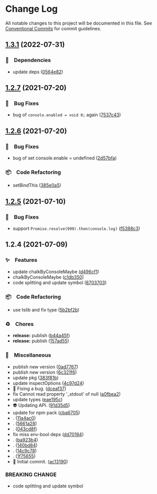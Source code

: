 # Change Log

All notable changes to this project will be documented in this file.
See [Conventional Commits](https://conventionalcommits.org) for commit guidelines.

## [1.3.1](https://github.com/bluelovers/debug-color/compare/debug-color2@1.2.7...debug-color2@1.3.1) (2022-07-31)


### 📌　Dependencies

* update deps ([0564e82](https://github.com/bluelovers/debug-color/commit/0564e8205914839c5b2dfc7912a47d79c03e555d))





## [1.2.7](https://github.com/bluelovers/debug-color/compare/debug-color2@1.2.6...debug-color2@1.2.7) (2021-07-20)


### 🐛　Bug Fixes

* bug of `console.enabled = void 0;` again ([7537c43](https://github.com/bluelovers/debug-color/commit/7537c4324d373fd3caab1841a0896579e07b3650))





## [1.2.6](https://github.com/bluelovers/debug-color/compare/debug-color2@1.2.5...debug-color2@1.2.6) (2021-07-20)


### 🐛　Bug Fixes

* bug of set console.enable = undefined ([2d57bfa](https://github.com/bluelovers/debug-color/commit/2d57bfa5325588e5827d8e220acb79d90ee52900))


### 📦　Code Refactoring

* setBindThis ([385e0a5](https://github.com/bluelovers/debug-color/commit/385e0a586a21245a634c9bdc3f24449d6c8e030f))





## [1.2.5](https://github.com/bluelovers/debug-color/compare/debug-color2@1.2.4...debug-color2@1.2.5) (2021-07-10)


### 🐛　Bug Fixes

* support `Promise.resolve(999).then(console.log)` ([f5388c3](https://github.com/bluelovers/debug-color/commit/f5388c3fce5a497accaec4f78e67636065bbb748))





## 1.2.4 (2021-07-09)


### ✨　Features

* update chalkByConsoleMaybe ([d496cf1](https://github.com/bluelovers/debug-color/commit/d496cf180e99d1007793d9e3b98055b80ce031a4))
* chalkByConsoleMaybe ([c1db350](https://github.com/bluelovers/debug-color/commit/c1db35073f793150ed094f49755afe39bdf061be))
* code splitting and update symbol ([8703703](https://github.com/bluelovers/debug-color/commit/87037037e82525a8546592aba1bb8ec69e715ca9))


### 📦　Code Refactoring

* use tslib and fix type ([5b2bf2b](https://github.com/bluelovers/debug-color/commit/5b2bf2bbaba6f86b316be62cab0415830c9aac12))


### ♻️　Chores

* **release:** publish ([b44a45f](https://github.com/bluelovers/debug-color/commit/b44a45fe7d4ed95e2e7b6c8a9e30ea487716b187))
* **release:** publish ([157ad55](https://github.com/bluelovers/debug-color/commit/157ad557582de3e572091d9bb124abf47aed28c5))


### 🔖　Miscellaneous

* publish new version ([0ad7767](https://github.com/bluelovers/debug-color/commit/0ad776762d252f33f17bb4f08845bde5a55b6276))
* publish new version ([6c321f6](https://github.com/bluelovers/debug-color/commit/6c321f6b4a028e2f159683e41f5a095ef05eb9db))
* update pkg ([383f81b](https://github.com/bluelovers/debug-color/commit/383f81bb2b342bef9f3c3881e6e04bd424669559))
* update inspectOptions ([4c97d24](https://github.com/bluelovers/debug-color/commit/4c97d249f0a6be082ebfa53ce60749e2ff7f89a9))
* :bug: Fixing a bug. ([dceaf37](https://github.com/bluelovers/debug-color/commit/dceaf378b50aa7f3ab294bde3aef814e367aa9d3))
* fix Cannot read property '_stdout' of null ([a0fbea2](https://github.com/bluelovers/debug-color/commit/a0fbea2059d060f914c210e2eb172149027c4427))
* update types ([eae195c](https://github.com/bluelovers/debug-color/commit/eae195c980cdc90a5cb09e945166f3ccdccaf8ea))
* :alien: Updating API. ([91d35d5](https://github.com/bluelovers/debug-color/commit/91d35d564eb61f0fdfff0b1b4c1eb6c2689a0979))
* update for npm pack ([cba6705](https://github.com/bluelovers/debug-color/commit/cba6705597d363b91835c6cfdb4cb70dcbcbd93a))
* . ([11a4ac0](https://github.com/bluelovers/debug-color/commit/11a4ac068bd23ec422aad2f30985cbdbd485c65c))
* . ([5661a28](https://github.com/bluelovers/debug-color/commit/5661a28d166a309fe704856170d9a1df282c1d28))
* . ([043cd8f](https://github.com/bluelovers/debug-color/commit/043cd8fda822c4ccc2f3a0a326c922d1394ade25))
* fix miss env-bool deps ([dd70184](https://github.com/bluelovers/debug-color/commit/dd701840caa592b16a703c27d15aea0231d6dc0d))
* . ([ba923b4](https://github.com/bluelovers/debug-color/commit/ba923b46dc4528795d9917023cc348a2c294cedf))
* . ([140bd84](https://github.com/bluelovers/debug-color/commit/140bd84065e653acdd1d4e8e732bcb81cee9b2b2))
* . ([14c9c78](https://github.com/bluelovers/debug-color/commit/14c9c78da461e9181602178668e7ca3ae1351bd9))
* . ([1f75655](https://github.com/bluelovers/debug-color/commit/1f7565597efa17e8f350984170c51093f5847403))
* :tada: Initial commit. ([ac13190](https://github.com/bluelovers/debug-color/commit/ac1319077c3621dcfa64ee2656ec90eb8c940000))


### BREAKING CHANGE

* code splitting and update symbol
